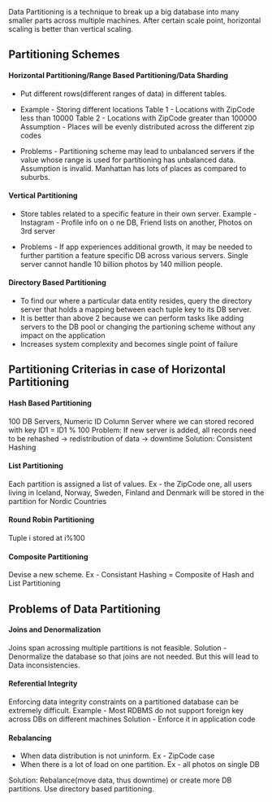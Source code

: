 Data Partitioning is a technique to break up a big database into many smaller parts across multiple machines.
After certain scale point, horizontal scaling is better than vertical scaling.

## Partitioning Schemes

#### Horizontal Partitioning/Range Based Partitioning/Data Sharding
* Put different rows(different ranges of data) in different tables.

* Example - Storing different locations
Table 1 - Locations with ZipCode less than 10000
Table 2 - Locations with ZipCode greater than 100000
Assumption - Places will be evenly distributed across the different zip codes

* Problems - Partitioning scheme may lead to unbalanced servers if the value whose range is used for partitioning has unbalanced data. Assumption is invalid. Manhattan has lots of places as compared to suburbs.

#### Vertical Partitioning
* Store tables related to a specific feature in their own server.
Example - Instagram - Profile info on o
ne DB, Friend lists on another, Photos on 3rd server

* Problems - If app experiences additional growth, it may be needed to further partition a feature specific DB across various servers. Single server cannot handle 10 billion photos by 140 million people.

#### Directory Based Partitioning
* To find our where a particular data entity resides, query the directory server that holds a mapping between each tuple key to its DB server. 
* It is better than above 2 because we can perform tasks like adding servers to the DB pool or changing the partioning scheme without any impact on the application
* Increases system complexity and becomes single point of failure

## Partitioning Criterias in case of Horizontal Partitioning

#### Hash Based Partitioning
100 DB Servers, Numeric ID Column
Server where we can stored recored with key ID1 = ID1 % 100
Problem: If new server is added, all records need to be rehashed -> redistribution of data -> downtime
Solution: Consistent Hashing

#### List Partitioning
Each partition is assigned a list of values. Ex - the ZipCode one, all users living in Iceland, Norway, Sweden, Finland and Denmark will be stored in the partition for Nordic Countries

#### Round Robin Partitioning
Tuple i stored at i%100

#### Composite Partitioning
Devise a new scheme. Ex - Consistant Hashing = Composite of Hash and List Partitioning

## Problems of Data Partitioning

#### Joins and Denormalization
Joins span acrossing multiple partitions is not feasible.
Solution - Denormalize the database so that joins are not needed. But this will lead to Data inconsistencies.

#### Referential Integrity
Enforcing data integrity constraints on a partitioned database can be extremely difficult.
Example - Most RDBMS do not support foreign key across DBs on different machines
Solution - Enforce it in application code


#### Rebalancing
* When data distribution is not uninform. Ex - ZipCode case
* When there is a lot of load on one partition. Ex - all photos on single DB

Solution: Rebalance(move data, thus downtime) or create more DB partitions. Use directory based partitioning.






